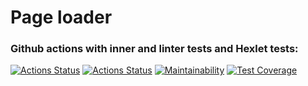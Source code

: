 # Page loader
### Github actions with inner and linter tests and Hexlet tests:
[![Actions Status](https://github.com/dutlov/python-project-lvl2/actions/workflows/pyci.yml/badge.svg)](https://github.com/dutlov/python-project-lvl2/actions)
[![Actions Status](https://github.com/dutlov/python-project-lvl3/workflows/hexlet-check/badge.svg)](https://github.com/dutlov/python-project-lvl3/actions)
[![Maintainability](https://api.codeclimate.com/v1/badges/1114cc5dd8eea46effbc/maintainability)](https://codeclimate.com/github/dutlov/python-project-lvl3/maintainability)
[![Test Coverage](https://api.codeclimate.com/v1/badges/1114cc5dd8eea46effbc/test_coverage)](https://codeclimate.com/github/dutlov/python-project-lvl3/test_coverage)
